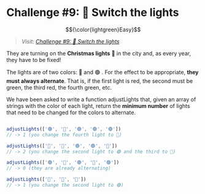 # Challenge #9: 🚦 Switch the lights

$${\color{lightgreen}Easy}$$

>_Visit: [Challenge #9: 🚦 Switch the lights](https://adventjs.dev/challenges/2023/9)_

They are turning on the **Christmas lights** 🎄 in the city and, as every year,
they have to be fixed!

The lights are of two colors: 🔴 and 🟢 . For the effect to be appropriate,
**they must always alternate**. That is, if the first light is red, the second
must be green, the third red, the fourth green, etc.

We have been asked to write a function adjustLights that, given an array of strings
with the color of each light, return the **minimum number** of lights that need
to be changed for the colors to alternate.

```javascript

adjustLights(['🟢', '🔴', '🟢', '🟢', '🟢'])
// -> 1 (you change the fourth light to 🔴)

adjustLights(['🔴', '🔴', '🟢', '🟢', '🔴'])
// -> 2 (you change the second light to 🟢 and the third to 🔴)

adjustLights(['🟢', '🔴', '🟢', '🔴', '🟢'])
// -> 0 (they are already alternating)

adjustLights(['🔴', '🔴', '🔴'])
// -> 1 (you change the second light to 🟢)

```
